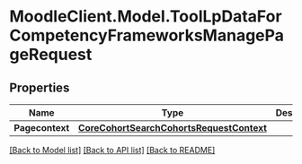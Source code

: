 # MoodleClient.Model.ToolLpDataForCompetencyFrameworksManagePageRequest

## Properties

Name | Type | Description | Notes
------------ | ------------- | ------------- | -------------
**Pagecontext** | [**CoreCohortSearchCohortsRequestContext**](CoreCohortSearchCohortsRequestContext.md) |  | 

[[Back to Model list]](../README.md#documentation-for-models) [[Back to API list]](../README.md#documentation-for-api-endpoints) [[Back to README]](../README.md)


